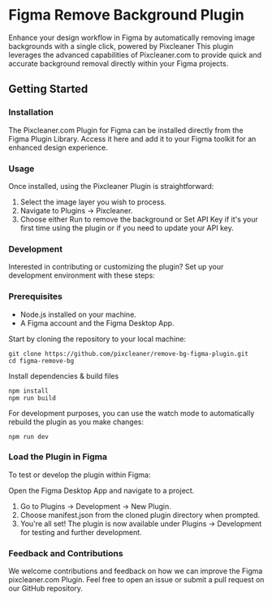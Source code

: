 # Figma Remove Background Plugin

Enhance your design workflow in Figma by automatically removing image backgrounds with a single click, powered by Pixcleaner
This plugin leverages the advanced capabilities of Pixcleaner.com to provide quick and accurate background removal directly within your Figma projects.

## Getting Started

### Installation
The Pixcleaner.com Plugin for Figma can be installed directly from the Figma Plugin Library. 
Access it here and add it to your Figma toolkit for an enhanced design experience.

### Usage
Once installed, using the Pixcleaner Plugin is straightforward:

1. Select the image layer you wish to process.
2. Navigate to Plugins -> Pixcleaner.
3. Choose either Run to remove the background or Set API Key if it's your first time using the plugin or if you need to update your API key.

### Development
Interested in contributing or customizing the plugin? Set up your development environment with these steps:

### Prerequisites

- Node.js installed on your machine.
- A Figma account and the Figma Desktop App.

Start by cloning the repository to your local machine:
```shell
git clone https://github.com/pixcleaner/remove-bg-figma-plugin.git
cd figma-remove-bg
```

Install dependencies & build files
```shell
npm install
npm run build
```
For development purposes, you can use the watch mode to automatically rebuild the plugin as you make changes:
```shell
npm run dev
```

### Load the Plugin in Figma
To test or develop the plugin within Figma:

Open the Figma Desktop App and navigate to a project.
1. Go to Plugins -> Development -> New Plugin.
2. Choose manifest.json from the cloned plugin directory when prompted.
3. You're all set! The plugin is now available under Plugins -> Development for testing and further development.

### Feedback and Contributions

We welcome contributions and feedback on how we can improve the Figma pixcleaner.com Plugin. 
Feel free to open an issue or submit a pull request on our GitHub repository.
